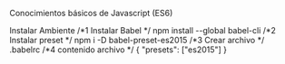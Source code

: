 Conocimientos básicos de Javascript (ES6)

Instalar Ambiente
/*1 Instalar Babel */
npm install --global babel-cli
/*2 Instalar preset */
npm i -D babel-preset-es2015
/*3 Crear archivo */ 
.babelrc
/*4 contenido archivo */
{
"presets": ["es2015"]
}

